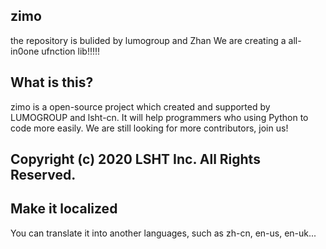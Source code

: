 ## zimo
the repository is bulided by lumogroup and Zhan
We are creating a all-in0one ufnction lib!!!!!
## What is this?
zimo is a open-source project which created and supported by LUMOGROUP and lsht-cn. It will help programmers who using Python to code more easily. We are still looking for more contributors, join us!
## Copyright (c) 2020 LSHT Inc. All Rights Reserved.
## Make it localized
You can translate it into another languages, such as zh-cn, en-us, en-uk...
